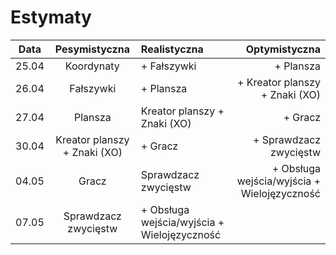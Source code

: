 # Estymaty

|Data  			|    Pesymistyczna    |    Realistyczna    |   Optymistyczna        |
:----------------------:|:-------------------:|:-------------------|------------------------:
|25.04			|     Koordynaty      |      + Fałszywki       |    +  Plansza  |
|26.04			|      Fałszywki |     + Plansza      |    +  Kreator planszy   + Znaki (XO) |
|27.04			|      Plansza        |    Kreator planszy    + Znaki (XO)   |    +  Gracz       | 
|30.04			|     Kreator planszy   + Znaki (XO)      |      +  Gracz      |+  Sprawdzacz zwycięstw |        
|04.05			|	Gracz         |Sprawdzacz zwycięstw|  + Obsługa wejścia/wyjścia + Wielojęzyczność  |
|07.05			|	Sprawdzacz zwycięstw|  + Obsługa wejścia/wyjścia + Wielojęzyczność  | 

